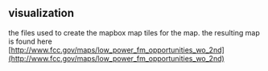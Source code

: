 visualization
-------------

the files used to create the mapbox map tiles for the map.  the resulting map is found here [http://www.fcc.gov/maps/low_power_fm_opportunities_wo_2nd](http://www.fcc.gov/maps/low_power_fm_opportunities_wo_2nd)
